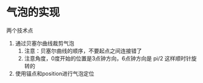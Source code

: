 # 气泡的实现

两个技术点
1. 通过贝塞尔曲线裁剪气泡
	1. 注意：贝塞尔曲线的顺序，不要起点之间连接错了
	2. 注意角度，0度开始的位置是3点钟方向，6点钟方向是 pi/2 这样顺时针旋转的
2. 使用锚点和position进行气泡定位

```

```